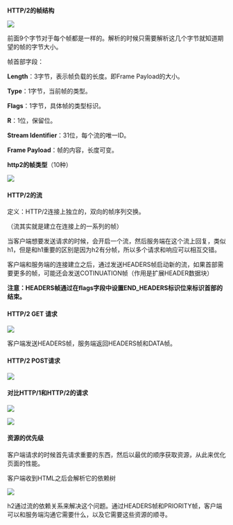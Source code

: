 ​	

**HTTP/2的帧结构**

![](F:\notes\image\微信截图_20200725164656.png)

前面9个字节对于每个帧都是一样的。解析的时候只需要解析这几个字节就知道期望的帧的字节大小。

帧首部字段：

**Length**：3字节，表示帧负载的长度。即Frame Payload的大小。

**Type**：1字节，当前帧的类型。

**Flags**：1字节，具体帧的类型标识。

**R**：1位，保留位。

**Stream Identifier**：31位，每个流的唯一ID。

**Frame Payload**：帧的内容，长度可变。

**http2的帧类型**（10种）

![](F:\notes\image\微信截图_20200725165425.png)



#### HTTP/2的流

定义：HTTP/2连接上独立的，双向的帧序列交换。

（流其实就是建立在连接上的一系列的帧）

当客户端想要发送请求的时候，会开启一个流，然后服务端在这个流上回复，类似h1，但是和h1重要的区别是因为h2有分帧，所以多个请求和响应可以相互交错。

客户端和服务端的连接建立之后，通过发送HEADERS帧启动新的流，如果首部需要更多的帧，可能还会发送COTINUATION帧（作用是扩展HEADER数据块）

**注意：HEADERS帧通过在flags字段中设置END_HEADERS标识位来标识首部的结束。**



#### HTTP/2 GET 请求

![](F:\notes\image\微信截图_20200725170834.png)

客户端发送HEADERS帧，服务端返回HEADERS帧和DATA帧。



#### HTTP/2 POST请求

![](F:\notes\image\微信截图_20200725171008.png)



#### 对比HTTP/1和HTTP/2的请求

![](F:\notes\image\微信截图_20200725172209.png)

![](F:\notes\image\微信截图_20200725172433.png)



#### 资源的优先级

客户端请求的时候首先请求重要的东西，然后以最优的顺序获取资源，从此来优化页面的性能。

客户端收到HTML之后会解析它的依赖树

![](F:\notes\image\微信截图_20200725181900.png)

h2通过流的依赖关系来解决这个问题。通过HEADERS帧和PRIORITY帧，客户端可以和服务端沟通它需要什么，以及它需要这些资源的顺寻。